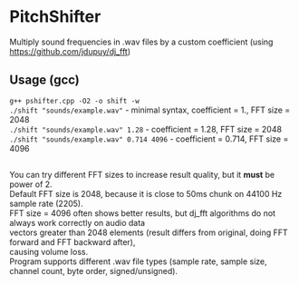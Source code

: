 # PitchShifter
Multiply sound frequencies in .wav files by a custom coefficient (using https://github.com/jdupuy/dj_fft)

## Usage (gcc)  
`g++ pshifter.cpp -O2 -o shift -w`  
`./shift "sounds/example.wav"` - minimal syntax, coefficient = 1., FFT size = 2048  
`./shift "sounds/example.wav" 1.28` - coefficient = 1.28, FFT size = 2048  
`./shift "sounds/example.wav" 0.714 4096` - coefficient = 0.714, FFT size = 4096

##  
You can try different FFT sizes to increase result quality, but it **must** be power of 2.  
Default FFT size is 2048, because it is close to 50ms chunk on 44100 Hz sample rate (2205).  
FFT size = 4096 often shows better results, but dj_fft algorithms do not always work correctly on audio data  
vectors greater than 2048 elements (result differs from original, doing FFT forward and FFT backward after),  
causing volume loss.  
Program supports different .wav file types (sample rate, sample size, channel count, byte order, signed/unsigned).

